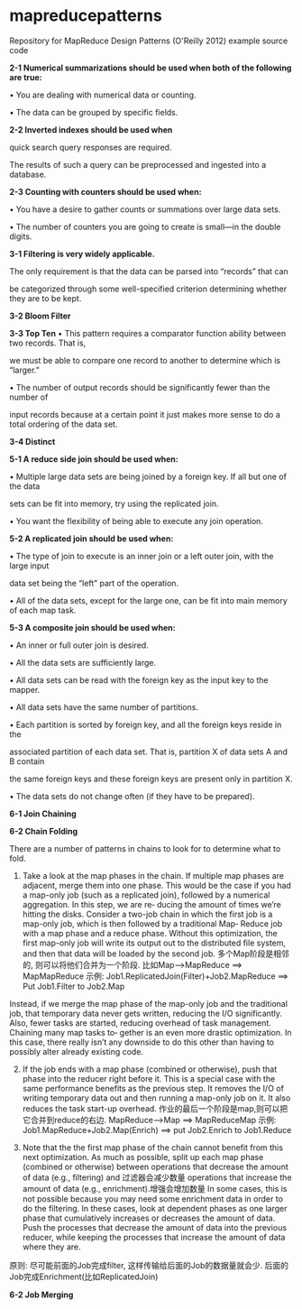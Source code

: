 mapreducepatterns
=================

Repository for MapReduce Design Patterns (O'Reilly 2012) example source code

**2-1 Numerical summarizations should be used when both of the following are true:**

• You are dealing with numerical data or counting.

• The data can be grouped by specific fields.


**2-2 Inverted indexes should be used when**

quick search query responses are required.

The results of such a query can be preprocessed and ingested into a database.


**2-3 Counting with counters should be used when:**

• You have a desire to gather counts or summations over large data sets.

• The number of counters you are going to create is small—in the double digits.


**3-1 Filtering is very widely applicable.**

The only requirement is that the data can be parsed into “records” that can

be categorized through some well-specified criterion determining whether they are to be kept.


**3-2 Bloom Filter**

**3-3 Top Ten**
• This pattern requires a comparator function ability between two records. That is,

  we must be able to compare one record to another to determine which is “larger.”

• The number of output records should be significantly fewer than the number of

  input records because at a certain point it just makes more sense to do a total ordering of the data set.


**3-4 Distinct**

**5-1 A reduce side join should be used when:**

• Multiple large data sets are being joined by a foreign key. If all but one of the data

sets can be fit into memory, try using the replicated join.

• You want the flexibility of being able to execute any join operation.


**5-2 A replicated join should be used when:**

• The type of join to execute is an inner join or a left outer join, with the large input

data set being the “left” part of the operation.

• All of the data sets, except for the large one, can be fit into main memory of each map task.


**5-3 A composite join should be used when:**

• An inner or full outer join is desired.

• All the data sets are sufficiently large.

• All data sets can be read with the foreign key as the input key to the mapper.

• All data sets have the same number of partitions.

• Each partition is sorted by foreign key, and all the foreign keys reside in the

associated partition of each data set. That is, partition X of data sets A and B contain

the same foreign keys and these foreign keys are present only in partition X.

• The data sets do not change often (if they have to be prepared).


**6-1 Join Chaining**


**6-2 Chain Folding**

There are a number of patterns in chains to look for to determine what to fold.

1. Take a look at the map phases in the chain. If multiple map phases are adjacent,
merge them into one phase. This would be the case if you had a map-only job (such
as a replicated join), followed by a numerical aggregation. In this step, we are re‐
ducing the amount of times we’re hitting the disks. Consider a two-job chain in
which the first job is a map-only job, which is then followed by a traditional Map‐
Reduce job with a map phase and a reduce phase. Without this optimization, the
first map-only job will write its output out to the distributed file system, and then
that data will be loaded by the second job.
多个Map阶段是相邻的, 则可以将他们合并为一个阶段. 比如Map-->MapReduce ==> MapMapReduce
示例: Job1.ReplicatedJoin(Filter)+Job2.MapReduce ==> Put Job1.Filter to Job2.Map

Instead, if we merge the map phase of the map-only job and the traditional job, that
temporary data never gets written, reducing the I/O significantly. Also, fewer tasks
are started, reducing overhead of task management. Chaining many map tasks to‐
gether is an even more drastic optimization. In this case, there really isn’t any
downside to do this other than having to possibly alter already existing code.

2. If the job ends with a map phase (combined or otherwise), push that phase into the
reducer right before it. This is a special case with the same performance benefits as
the previous step. It removes the I/O of writing temporary data out and then running
a map-only job on it. It also reduces the task start-up overhead.
作业的最后一个阶段是map,则可以把它合并到reduce的右边. MapReduce-->Map ==> MapReduceMap
示例: Job1.MapReduce+Job2.Map(Enrich) ==> put Job2.Enrich to Job1.Reduce

3. Note that the the first map phase of the chain cannot benefit from this next optimization.
As much as possible, split up each map phase (combined or otherwise) between
operations that decrease the amount of data (e.g., filtering) and 过滤器会减少数量
operations that increase the amount of data (e.g., enrichment).增强会增加数量
In some cases, this is not possible because you may need some enrichment data in order to do the filtering.
In these cases, look at dependent phases as one larger phase that cumulatively increases or decreases the amount of data.
Push the processes that decrease the amount of data into the previous reducer,
while keeping the processes that increase the amount of data where they are.

原则: 尽可能前面的Job完成filter, 这样传输给后面的Job的数据量就会少. 后面的Job完成Enrichment(比如ReplicatedJoin)


**6-2 Job Merging**

